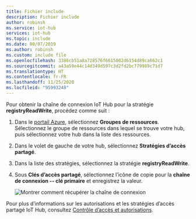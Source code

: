 ```yaml
---
title: Fichier include
description: Fichier include
author: robinsh
ms.service: iot-hub
services: iot-hub
ms.topic: include
ms.date: 08/07/2019
ms.author: robinsh
ms.custom: include file
ms.openlocfilehash: 3386cb51a8a728576f6615002d6154d89ca662c1
ms.sourcegitcommit: a43a59e44c14d349d597c3d2fd2bc779989c71d7
ms.translationtype: HT
ms.contentlocale: fr-FR
ms.lasthandoff: 11/25/2020
ms.locfileid: "95993248"
---
```

<!-- This tells how to get the connection string for the registryReadWrite shared access policy of your IoT hub -->

Pour obtenir la chaîne de connexion IoT Hub pour la stratégie **registryReadWrite**, procédez comme suit :

1. Dans le [portail Azure](https://portal.azure.com), sélectionnez **Groupes de ressources**. Sélectionnez le groupe de ressources dans lequel se trouve votre hub, puis sélectionnez votre hub dans la liste des ressources.

2. Dans le volet de gauche de votre hub, sélectionnez **Stratégies d’accès partagé**.

3. Dans la liste des stratégies, sélectionnez la stratégie **registryReadWrite**.

4. Sous **Clés d’accès partagé**, sélectionnez l’icône de copie pour la **chaîne de connexion -- clé primaire** et enregistrez la valeur.

    ![Montrer comment récupérer la chaîne de connexion](./media/iot-hub-include-find-registryrw-connection-string/iot-hub-get-connection-vs2019.png)

Pour plus d’informations sur les autorisations et les stratégies d’accès partagé IoT Hub, consultez [Contrôle d’accès et autorisations](../articles/iot-hub/iot-hub-devguide-security.md#access-control-and-permissions).

